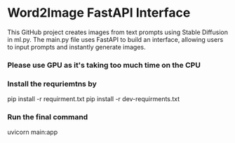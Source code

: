 # Word2Image FastAPI Interface
This GitHub project creates images from text prompts using Stable Diffusion in ml.py. The main.py file uses FastAPI to build an interface, allowing users to input prompts and instantly generate images.
### Please use GPU as it's taking too much time on the CPU
### Install the requriemtns by 
pip install -r requirment.txt
pip install -r dev-requirments.txt
### Run the final command 
uvicorn main:app
